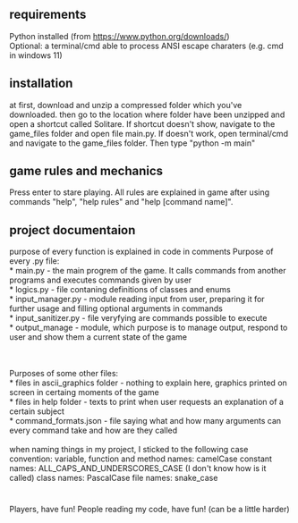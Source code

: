 
## requirements
Python installed (from https://www.python.org/downloads/)
<br>
Optional: a terminal/cmd able to process ANSI escape charaters (e.g. cmd in windows 11)

## installation
at first, download and unzip a compressed folder which you've downloaded.
then go to the location where folder have been unzipped and open a shortcut called Solitare.
If shortcut doesn't show, navigate to the game_files folder and open file main.py.
If doesn't work, open terminal/cmd and navigate to the game_files folder. Then type "python -m main"

## game rules and mechanics
Press enter to stare playing.
All rules are explained in game after using commands "help", "help rules" and "help [command name]".

## project documentaion
purpose of every function is explained in code in comments
Purpose of every .py file: 
    <br>
    * main.py - the main progrem of the game. It calls commands from another programs and  executes commands given by user 
    <br>
    * logics.py - file contaning definitions of classes and enums
    <br>
    * input_manager.py - module reading input from user, preparing it for further usage and filling optional arguments in commands
    <br>
    * input_sanitizer.py - file veryfying are commands possible to execute 
    <br>
    * output_manage - module, which purpose is to manage output, respond to user and show them a current state of the game

<br>
<br>
Purposes of some other files:
    <br>
    * files in ascii_graphics folder - nothing to explain here, graphics printed on screen in certaing moments of the game
    <br>
    * files in help folder - texts to print when user requests an explanation of a certain subject
    <br>
    * command_formats.json - file saying what and how many arguments can every command take and how are they called

<br>
<br>
when naming things in my project, I sticked to the following case convention:
    variable, function and method names: camelCase
    constant names: ALL_CAPS_AND_UNDERSCORES_CASE (I don't know how is it called)
    class names: PascalCase
    file names: snake_case


# 
Players, have fun! 
People reading my code, have fun! (can be a little harder)